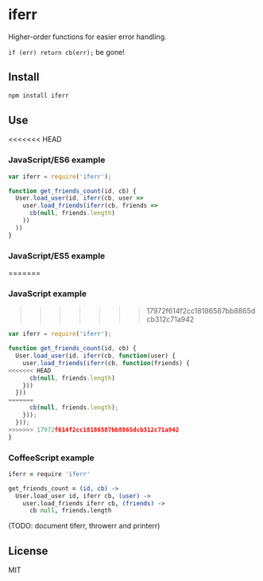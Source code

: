 # iferr

Higher-order functions for easier error handling.

`if (err) return cb(err);` be gone!

## Install
```bash
npm install iferr
```

## Use

<<<<<<< HEAD
### JavaScript/ES6 example
```js
var iferr = require('iferr');

function get_friends_count(id, cb) {
  User.load_user(id, iferr(cb, user =>
    user.load_friends(iferr(cb, friends =>
      cb(null, friends.length)
    ))
  ))
}
```

### JavaScript/ES5 example
=======
### JavaScript example
>>>>>>> 17972f614f2cc18186587bb8865dcb312c71a942
```js
var iferr = require('iferr');

function get_friends_count(id, cb) {
  User.load_user(id, iferr(cb, function(user) {
    user.load_friends(iferr(cb, function(friends) {
<<<<<<< HEAD
      cb(null, friends.length)
    }))
  }))
=======
      cb(null, friends.length);
    }));
  }));
>>>>>>> 17972f614f2cc18186587bb8865dcb312c71a942
}
```

### CoffeeScript example
```coffee
iferr = require 'iferr'

get_friends_count = (id, cb) ->
  User.load_user id, iferr cb, (user) ->
    user.load_friends iferr cb, (friends) ->
      cb null, friends.length
```

(TODO: document tiferr, throwerr and printerr)

## License
MIT
